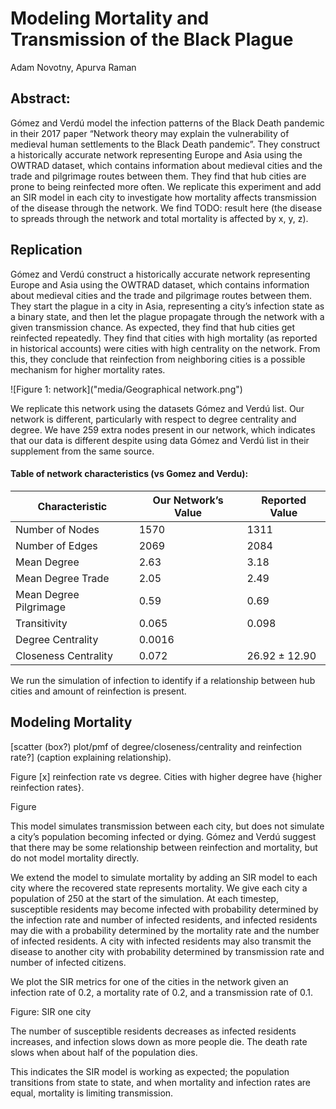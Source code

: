 # Modeling Mortality and Transmission of the Black Plague
Adam Novotny, Apurva Raman

## Abstract:
Gómez and Verdú model the infection patterns of the Black Death pandemic in their 2017 paper “Network theory may explain the vulnerability of medieval human settlements to the Black Death pandemic”. They construct a historically accurate network representing Europe and Asia using the OWTRAD dataset, which contains information about medieval cities and the trade and pilgrimage routes between them. They find that hub cities are prone to being reinfected more often. We replicate this experiment and add an SIR model in each city to investigate how mortality affects transmission of the disease through the network. We find TODO: result here (the disease to spreads through the network and total mortality is affected by x, y, z).

## Replication
Gómez and Verdú construct a historically accurate network representing Europe and Asia using the OWTRAD dataset, which contains information about medieval cities and the trade and pilgrimage routes between them. They start the plague in a city in Asia, representing a city’s infection state as a binary state, and then let the plague propagate through the network with a given transmission chance. As expected, they find that hub cities get reinfected repeatedly. They find that cities with high mortality (as reported in historical accounts) were cities with high centrality on the network. From this, they conclude that reinfection from neighboring cities is a possible mechanism for higher mortality rates.

![Figure 1: network]("media/Geographical network.png")

We replicate this network using the datasets Gómez and Verdú list. Our network is different, particularly with respect to degree centrality and degree. We have 259 extra nodes present in our network, which indicates that our data is different despite using data Gómez and Verdú list in their supplement from the same source.

#### Table of network characteristics (vs Gomez and Verdu):
| Characteristic | Our Network’s Value | Reported Value |
| --- | --- | --- |
| Number of Nodes | 1570 | 1311
| Number of Edges | 2069 | 2084
| Mean Degree | 2.63 | 3.18
| Mean Degree Trade | 2.05 | 2.49
| Mean Degree Pilgrimage| 0.59 |  0.69
| Transitivity | 0.065 | 0.098 |
| Degree Centrality | 0.0016 |  |
| Closeness Centrality | 0.072 | 26.92 ±​  12.90 |

We run the simulation of infection to identify if a relationship between hub cities and amount of reinfection is present.

## Modeling Mortality



[scatter (box?) plot/pmf of degree/closeness/centrality and reinfection rate?]
(caption explaining relationship).

Figure [x] reinfection rate vs degree. Cities with higher degree have {higher reinfection rates}.

Figure

This model simulates transmission between each city, but does not simulate a city’s population becoming infected or dying. Gómez and Verdú suggest that there may be some relationship between reinfection and mortality, but do not model mortality directly.

We extend the model to simulate mortality by adding an SIR model to each city where the recovered state represents mortality. We give each city a population of 250 at the start of the simulation. At each timestep, susceptible residents may become infected with probability determined by the infection rate and number of infected residents, and infected residents may die with a probability determined by the mortality rate and the number of infected residents. A city with infected residents may also transmit the disease to another city with probability determined by transmission rate and number of infected citizens.

We plot the SIR metrics for one of the cities in the network given an infection rate of 0.2, a mortality rate of 0.2, and a transmission rate of 0.1.

Figure: SIR one city

The number of susceptible residents decreases as infected residents increases, and infection slows down as more people die. The death rate slows when about half of the population dies.



This indicates the SIR model is working as expected; the population transitions from state to state, and when mortality and infection rates are equal, mortality is limiting transmission.
